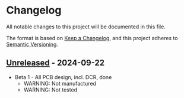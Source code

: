 # Changelog

All notable changes to this project will be documented in this file.

The format is based on [Keep a Changelog](https://keepachangelog.com/en/1.1.0/),
and this project adheres to [Semantic Versioning](https://semver.org/spec/v2.0.0.html).

## [Unreleased] - 2024-09-22

- Beta 1 - All PCB design, incl. DCR, done
  - WARNING: Not manufactured
  - WARNING: Not tested

[unreleased]: https://github.com/tecsmith/sr42-keyboard-pcb
